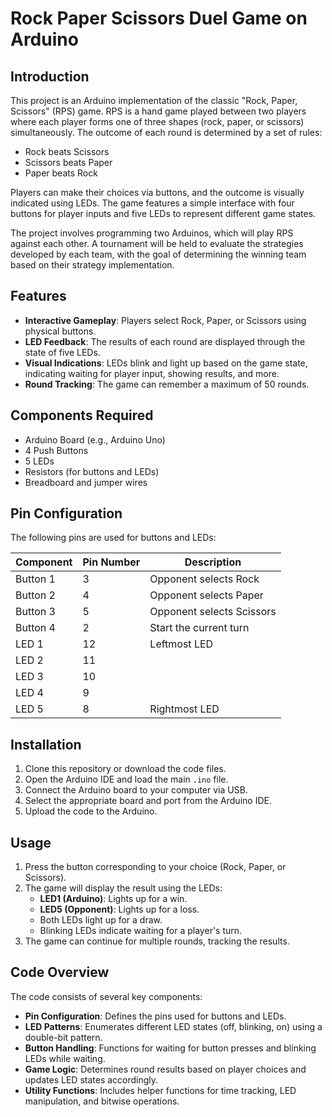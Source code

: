 # Rock Paper Scissors Duel Game on Arduino


## Introduction
This project is an Arduino implementation of the classic "Rock, Paper, Scissors" (RPS) game. RPS is a hand game played between two players where each player forms one of three shapes (rock, paper, or scissors) simultaneously. The outcome of each round is determined by a set of rules:
- Rock beats Scissors
- Scissors beats Paper
- Paper beats Rock

Players can make their choices via buttons, and the outcome is visually indicated using LEDs. The game features a simple interface with four buttons for player inputs and five LEDs to represent different game states.

The project involves programming two Arduinos, which will play RPS against each other. A tournament will be held to evaluate the strategies developed by each team, with the goal of determining the winning team based on their strategy implementation.

## Features

- **Interactive Gameplay**: Players select Rock, Paper, or Scissors using physical buttons.
- **LED Feedback**: The results of each round are displayed through the state of five LEDs.
- **Visual Indications**: LEDs blink and light up based on the game state, indicating waiting for player input, showing results, and more.
- **Round Tracking**: The game can remember a maximum of 50 rounds.

## Components Required

- Arduino Board (e.g., Arduino Uno)
- 4 Push Buttons
- 5 LEDs
- Resistors (for buttons and LEDs)
- Breadboard and jumper wires

## Pin Configuration

The following pins are used for buttons and LEDs:

| Component | Pin Number | Description                        |
|-----------|------------|------------------------------------|
| Button 1  | 3          | Opponent selects Rock              |
| Button 2  | 4          | Opponent selects Paper             |
| Button 3  | 5          | Opponent selects Scissors          |
| Button 4  | 2          | Start the current turn             |
| LED 1     | 12         | Leftmost LED                       |
| LED 2     | 11         |                                    |
| LED 3     | 10         |                                    |
| LED 4     | 9          |                                    |
| LED 5     | 8          | Rightmost LED                      |

## Installation

1. Clone this repository or download the code files.
2. Open the Arduino IDE and load the main `.ino` file.
3. Connect the Arduino board to your computer via USB.
4. Select the appropriate board and port from the Arduino IDE.
5. Upload the code to the Arduino.

## Usage

1. Press the button corresponding to your choice (Rock, Paper, or Scissors).
2. The game will display the result using the LEDs:
   - **LED1 (Arduino)**: Lights up for a win.
   - **LED5 (Opponent)**: Lights up for a loss.
   - Both LEDs light up for a draw.
   - Blinking LEDs indicate waiting for a player's turn.
3. The game can continue for multiple rounds, tracking the results.

## Code Overview

The code consists of several key components:

- **Pin Configuration**: Defines the pins used for buttons and LEDs.
- **LED Patterns**: Enumerates different LED states (off, blinking, on) using a double-bit pattern.
- **Button Handling**: Functions for waiting for button presses and blinking LEDs while waiting.
- **Game Logic**: Determines round results based on player choices and updates LED states accordingly.
- **Utility Functions**: Includes helper functions for time tracking, LED manipulation, and bitwise operations.
